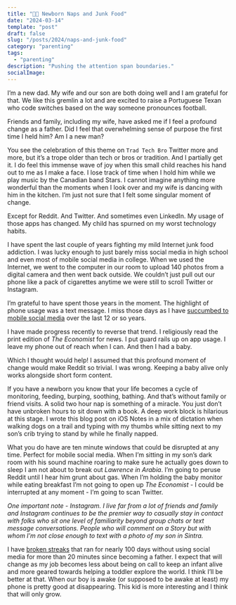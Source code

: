 ```yaml
---
title: "👶🍬 Newborn Naps and Junk Food"
date: "2024-03-14"
template: "post"
draft: false
slug: "/posts/2024/naps-and-junk-food"
category: "parenting"
tags:
  - "parenting"
description: "Pushing the attention span boundaries."
socialImage:
---
```


I’m a new dad. My wife and our son are both doing well and I am grateful for that. We like this gremlin a lot and are excited to raise a Portuguese Texan who code switches based on the way someone pronounces football.

Friends and family, including my wife, have asked me if I feel a profound change as a father. Did I feel that overwhelming sense of purpose the first time I held him? Am I a new man?

You see the celebration of this theme on `Trad Tech Bro` Twitter more and more, but it’s a trope older than tech or bros or tradition. And I partially get it. I do feel this immense wave of joy when this small child reaches his hand out to me as I make a face. I lose track of time when I hold him while we play music by the Canadian band Stars. I cannot imagine anything more wonderful than the moments when I look over and my wife is dancing with him in the kitchen. I’m just not sure that I felt some singular moment of change.

Except for Reddit. And Twitter. And sometimes even LinkedIn. My usage of those apps has changed. My child has spurned on my worst technology habits.

I have spent the last couple of years fighting my mild Internet junk food addiction. I was lucky enough to just barely miss social media in high school and even most of mobile social media in college. When we used the Internet, we went to the computer in our room to upload 140 photos from a digital camera and then went back outside. We couldn’t just pull out our phone like a pack of cigarettes anytime we were still to scroll Twitter or Instagram.

I’m grateful to have spent those years in the moment. The highlight of phone usage was a text message. I miss those days as I have [succumbed to mobile social media](https://blog.samrhea.com/posts/2023/phone-tool) over the last 12 or so years.

I have made progress recently to reverse that trend. I religiously read the print edition of _The Economist_ for news. I put guard rails up on app usage. I leave my phone out of reach when I can. And then I had a baby.

Which I thought would help! I assumed that this profound moment of change would make Reddit so trivial. I was wrong. Keeping a baby alive only works alongside short form content.

If you have a newborn you know that your life becomes a cycle of monitoring, feeding, burping, soothing, bathing. And that’s without family or friend visits. A solid two hour nap is something of a miracle. You just don’t have unbroken hours to sit down with a book. A deep work block is hilarious at this stage. I wrote this blog post on iOS Notes in a mix of dictation when walking dogs on a trail and typing with my thumbs while sitting next to my son’s crib trying to stand by while he finally napped.

What you do have are ten minute windows that could be disrupted at any time. Perfect for mobile social media. When I’m sitting in my son’s dark room with his sound machine roaring to make sure he actually goes down to sleep I am not about to break out _Lawrence in Arabia_. I’m going to peruse Reddit until I hear him grunt about gas. When I’m holding the baby monitor while eating breakfast I’m not going to open up _The Economist_ - I could be interrupted at any moment - I’m going to scan Twitter.

_One important note - Instagram. I live far from a lot of friends and family and Instagram continues to be the premier way to casually stay in contact with folks who sit one level of familiarity beyond group chats or text message conversations. People who will comment on a Story but with whom I’m not close enough to text with a photo of my son in Sintra._

I have [broken streaks](https://blog.samrhea.com/posts/2023/habits-q4) that ran for nearly 100 days without using social media for more than 20 minutes since becoming a father. I expect that will change as my job becomes less about being on call to keep an infant alive and more geared towards helping a toddler explore the world. I think I’ll be better at that. When our boy is awake (or supposed to be awake at least) my phone is pretty good at disappearing. This kid is more interesting and I think that will only grow.
